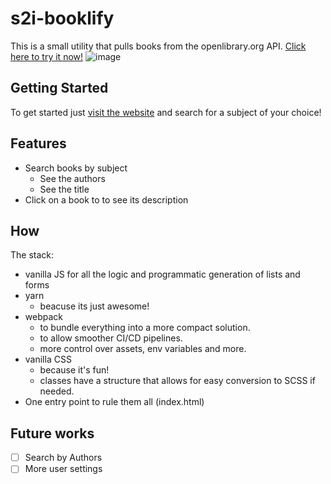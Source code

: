 # s2i-booklify
This is a small utility that pulls books from the openlibrary.org API. [Click here to try it now!](https://edoardovicenzi.github.io/s2i-booklify/)
![image](https://github.com/user-attachments/assets/e4543e14-c231-4a50-aa61-8bdfd2bf1bdb)

## Getting Started
To get started just [visit the website](https://edoardovicenzi.github.io/s2i-booklify/) and search for a subject of your choice!
## Features
- Search books by subject
    - See the authors
    - See the title
- Click on a book to to see its description

## How
The stack:
- vanilla JS for all the logic and programmatic generation of lists and forms
- yarn
    - beacuse its just awesome!
- webpack
    - to bundle everything into a more compact solution.
    - to allow smoother CI/CD pipelines.
    - more control over assets, env variables and more.
- vanilla CSS
    - because it's fun!
    - classes have a structure that allows for easy conversion to SCSS if needed.
- One entry point to rule them all (index.html)
## Future works
- [ ] Search by Authors
- [ ] More user settings
